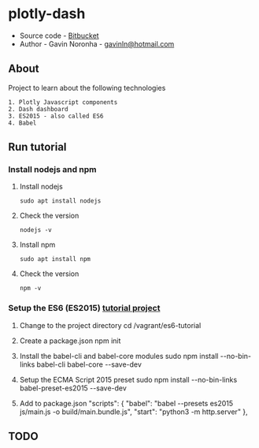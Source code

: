 # plotly-dash

* Source code - [Bitbucket][1]
* Author - Gavin Noronha - <gavinln@hotmail.com>

[1]: https://bitbucket.org/gavinln/plotly-dash/

## About

Project to learn about the following technologies

    1. Plotly Javascript components
    2. Dash dashboard
    3. ES2015 - also called ES6
    4. Babel

## Run tutorial

### Install nodejs and npm

1. Install nodejs

    ```
    sudo apt install nodejs
    ```

2. Check the version

    ```
    nodejs -v
    ```

3. Install npm

    ```
    sudo apt install npm
    ```

4. Check the version

    ```
    npm -v
    ```

### Setup the ES6 (ES2015) [tutorial project][100]

[100]: http://ccoenraets.github.io/es6-tutorial/

1. Change to the project directory
cd /vagrant/es6-tutorial

2. Create a package.json
npm init

3. Install the babel-cli and babel-core modules
sudo npm install --no-bin-links babel-cli babel-core --save-dev

4. Setup the ECMA Script 2015 preset
sudo npm install --no-bin-links babel-preset-es2015 --save-dev

5. Add to package.json
"scripts": {
    "babel": "babel --presets es2015 js/main.js -o build/main.bundle.js",
    "start": "python3 -m http.server"
},


## TODO

